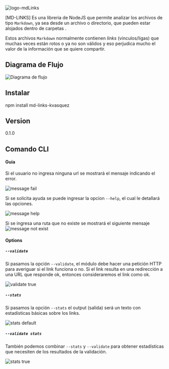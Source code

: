 
![logo-mdLinks](/Users/karlita/proyectos/LIM018-md-links/img-readme/logo-mdLinks.png)

[MD-LINKS] Es una libreria de NodeJS que permite analizar los archivos de tipo 
`Markdown`, ya sea desde un archivo o directorio, que pueden estar alojados dentro
 de carpetas .

Estos archivos `Markdown` normalmente contienen _links_ (vínculos/ligas) que
muchas veces están rotos o ya no son válidos y eso perjudica mucho el valor de
la información que se quiere compartir.

## Diagrama de Flujo

![Diagrama de flujo](/Users/karlita/proyectos/LIM018-md-links/img-readme/diagrama-de-flujo.png)

## Instalar

npm install md-links-kvasquez

## Version
0.1.0

## Comando CLI
#### Guia 
Si el usuario no ingresa ninguna url se mostrará el mensaje indicando el error.

![message fail](/Users/karlita/proyectos/LIM018-md-links/img-readme/fail.png)

Si se solicita ayuda se puede ingresar la opcion `--help`, el cual le detallará las opciones.

![message help](/Users/karlita/proyectos/LIM018-md-links/img-readme/help.png)

Si se ingresa una ruta que no existe se mostrará el siguiente mensaje
![message not exist](/Users/karlita/proyectos/LIM018-md-links/img-readme/route-no-exist.png)


#### Options

##### `--validate`

Si pasamos la opción `--validate`, el módulo debe hacer una petición HTTP para
averiguar si el link funciona o no. Si el link resulta en una redirección a una
URL que responde ok, entonces consideraremos el link como ok.

![validate true](/Users/karlita/proyectos/LIM018-md-links/img-readme/validate-true.png)

##### `--stats`

Si pasamos la opción `--stats` el output (salida) será un texto con estadísticas
básicas sobre los links.

![stats default](/Users/karlita/proyectos/LIM018-md-links/img-readme/stats-false.png)

##### `--validate stats`

También podemos combinar `--stats` y `--validate` para obtener estadísticas que
necesiten de los resultados de la validación.

![stats true](/Users/karlita/proyectos/LIM018-md-links/img-readme/stats-true.png)

